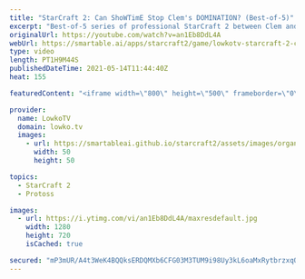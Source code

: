```yaml
---
title: "StarCraft 2: Can ShoWTimE Stop Clem's DOMINATION? (Best-of-5)"
excerpt: "Best-of-5 series of professional StarCraft 2 between Clem and ShoWTimE.  Support my work on Patreon: http://www.patreon.com/lowkotv Become a YouTube member: https://lowko.tv/join  My second channel: http://lowko.tv/morelowko Lowko Merch: http://lowko.tv/merch  Be part of the community on Discord: http://discord.gg/lowkotv"
originalUrl: https://youtube.com/watch?v=an1Eb8DdL4A
webUrl: https://smartable.ai/apps/starcraft2/game/lowkotv-starcraft-2-can-showtime-stop-clems-domination-best-of-5/
type: video
length: PT1H9M44S
publishedDateTime: 2021-05-14T11:44:40Z
heat: 155

featuredContent: "<iframe width=\"800\" height=\"500\" frameborder=\"0\" src=\"https://www.youtube.com/embed/an1Eb8DdL4A\" allow=\"accelerometer; autoplay; encrypted-media; gyroscope; picture-in-picture\" allowfullscreen></iframe>"

provider:
  name: LowkoTV
  domain: lowko.tv
  images:
    - url: https://smartableai.github.io/starcraft2/assets/images/organizations/lowko.tv-50x50.jpg
      width: 50
      height: 50

topics:
  - StarCraft 2
  - Protoss

images:
  - url: https://i.ytimg.com/vi/an1Eb8DdL4A/maxresdefault.jpg
    width: 1280
    height: 720
    isCached: true

secured: "mP3mUR/A4t3WeK4BQQksERDQMXb6CFG03M3TUM9i98Uy3kL6oaMxRytbrzxqOXIuKCopLlifWN4MkfFU+lB4BOcSKvi+P9HSwdDg2ipwZCS8MuF0xMCXXyrLN7Kebmv0FWNCaKnH3ekvfZb6nls+aC7A5Pe3p40ljr67tjNxzDxignDIfyDB9q1fb+O7ORzgDTtg4P+edeN5Sw/g7eWkkpnXMjbQxCAjS85Iy8OIT1n8aHsWVvu4eLziJB8owCzMvGW1tNm8O8yCeEkARLiOU/uC2wLzWkfXBMvlYN4hzootWb0gyT+YsTKdZzsRrTaUSvCAKYSEECvWZs2+e+tjvAtsClbOIuRdWYCUPOUWqkp7Q2X//maEP4zvLKhHYQIjwTvNJ8iTtfHFmAVhrooWbqWEGbjGAOAVSaqzFEfnMmg=;VYCHEFBMYvd3IzLRSOVJ+w=="
---
```


